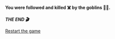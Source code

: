 **You were followed and killed ☠️ by the goblins 👺😲.**

***THE END 🎬***

[Restart the game](../begin-journey.md)